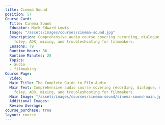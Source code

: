 ```yaml
---
title: Cinema Sound
position: 57
Course Card:
  Title: Cinema Sound
  Educator: Mark Edward Lewis
  Image: "/assets/images/courses/cinema-sound.jpg"
  Description: Comprehensive audio course covering recording, dialogue, sound effects,
    foley, ADR, mixing, and troubleshooting for filmmakers.
  Lessons: 79
  Runtime Hours: 86
  Runtime Minutes: 28
  Topics:
  - audio
  - filmmaking
Course Page:
  Video: 
  Main Title: The Complete Guide to Film Audio
  Main Text: Comprehensive audio course covering recording, dialogue, sound effects,
    foley, ADR, mixing, and troubleshooting for filmmakers.
  Main Image: "/assets/images/courses/cinema-sound/cinema-sound-main.jpg"
  Additional Images: 
  Review Average: 
course_purchase: true
layout: course
---
```


